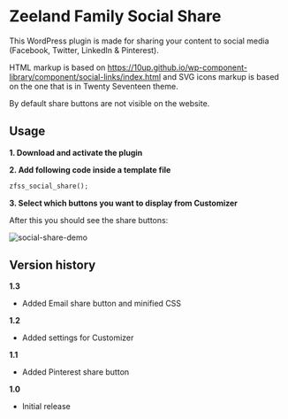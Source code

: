 # Zeeland Family Social Share
This WordPress plugin is made for sharing your content to social media (Facebook, Twitter, LinkedIn & Pinterest).

HTML markup is based on https://10up.github.io/wp-component-library/component/social-links/index.html and SVG icons markup is based on the one that is in Twenty Seventeen theme.

By default share buttons are not visible on the website.


## Usage
**1. Download and activate the plugin**

**2. Add following code inside a template file**

```php
zfss_social_share();
```

**3. Select which buttons you want to display from Customizer**

After this you should see the share buttons:

![social-share-demo](https://user-images.githubusercontent.com/11228741/32596445-f7e7c200-c53b-11e7-8e4a-00c5fc491b50.png)


## Version history

**1.3**
* Added Email share button and minified CSS

**1.2**
* Added settings for Customizer

**1.1**
* Added Pinterest share button

**1.0**
* Initial release
